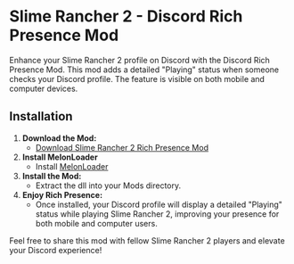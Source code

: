 # Slime Rancher 2 - Discord Rich Presence Mod

Enhance your Slime Rancher 2 profile on Discord with the Discord Rich Presence Mod. This mod adds a detailed "Playing" status when someone checks your Discord profile. The feature is visible on both mobile and computer devices.

## Installation

1. **Download the Mod:**
    - [Download Slime Rancher 2 Rich Presence Mod](https://www.nexusmods.com/slimerancher2/mods/12)
2. **Install MelonLoader**
   - Install [MelonLoader](https://github.com/LavaGang/MelonLoader)
3. **Install the Mod:**
    - Extract the dll into your Mods directory.
4. **Enjoy Rich Presence:**
    - Once installed, your Discord profile will display a detailed "Playing" status while playing Slime Rancher 2, improving your presence for both mobile and computer users.

Feel free to share this mod with fellow Slime Rancher 2 players and elevate your Discord experience!

